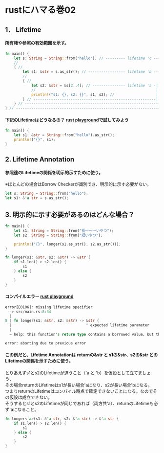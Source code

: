 # rustにハマる巻02

## 1． Lifetime

#### 所有権や参照の有効範囲を示す。
  
```rust
fn main() {
    let s: String = String::from("hello"); // --------- lifetime 'c -------------|
    //                                                                           |
    { //                                                                         |
        let s1: &str = s.as_str(); // ----------------- lifetime 'b -------|     |
        //                                                                 |     |
        { //                                                               |     |
            let s2: &str = &s[2..4]; // --------------- lifetime 'a -|     |     |
            //                                                       |     |     |
            println!("s1: {}, s2: {}", s1, s2); //                   |     |     |
        } // --------------------------------------------------------|     |     |
    } // ------------------------------------------------------------------|     |
} // ----------------------------------------------------------------------------|
```

#### 下記のLifetimeはどうなるの？ [rust playground](https://play.rust-lang.org/?version=stable&mode=debug&edition=2018&gist=b112bf2c0675788743d255dfc33f0797)で試してみよう

```rust
fn main() {
    let s1: &str = String::from("hello").as_str();
    println!("{}", s1);
}
```

## 2. Lifetime Annotation

#### 参照達のLifetimeの関係を明示的示すために使う。
※ほとんどの場合はBorrow Checkerが識別でき、明示的に示す必要がない。

```rust
let s: String = String::from("hello");
let s1: &'a str = s.as_str();
```

## 3. 明示的に示す必要があるのはどんな場合？

```rust
fn main() {
    let s1: String = String::from("長〜〜〜いやつ");
    let s2: String = String::from("短いやつ");

    println!("{}", longer(s1.as_str(), s2.as_str()));
}

fn longer(s1: &str, s2: &str) -> &str {
    if s1.len() > s2.len() {
        s1
    } else {
        s2
    }
}
```

#### コンパイルエラー [rust playground](https://play.rust-lang.org/?version=stable&mode=debug&edition=2018&gist=3465d8b8b8a533caeb1e4550a211eaa4)

```rust
error[E0106]: missing lifetime specifier
 --> src/main.rs:8:34
  |
8 | fn longer(s1: &str, s2: &str) -> &str {
  |                                  ^ expected lifetime parameter
  |
  = help: this function's return type contains a borrowed value, but the signature does not say whether it is borrowed from `s1` or `s2`

error: aborting due to previous error
```

#### この例だと、Lifetime Annotationは returnの&str と s1の&str、s2の&str とのLifetimeの関係を示すために使う。

とりあえずs1とs2のLifetimeが違うこと（'a と 'b）を仮設として立てましょう、  
その場合returnのLifetimeはs1が長い場合'aになり、s2が長い場合'bになる。  
つまりreturnのLifetimeはコンパイル時点で確定できないことになる。なのでその仮設は成立できない。  
そうするとs1とs2のLifetimeが同じであれば（両方共'a）、returnのLifetimeも必ず'aになること。  

```rust
fn longer<'a>(s1: &'a str, s2: &'a str) -> &'a str {
    if s1.len() > s2.len() {
        s1
    } else {
        s2
    }
}
```
